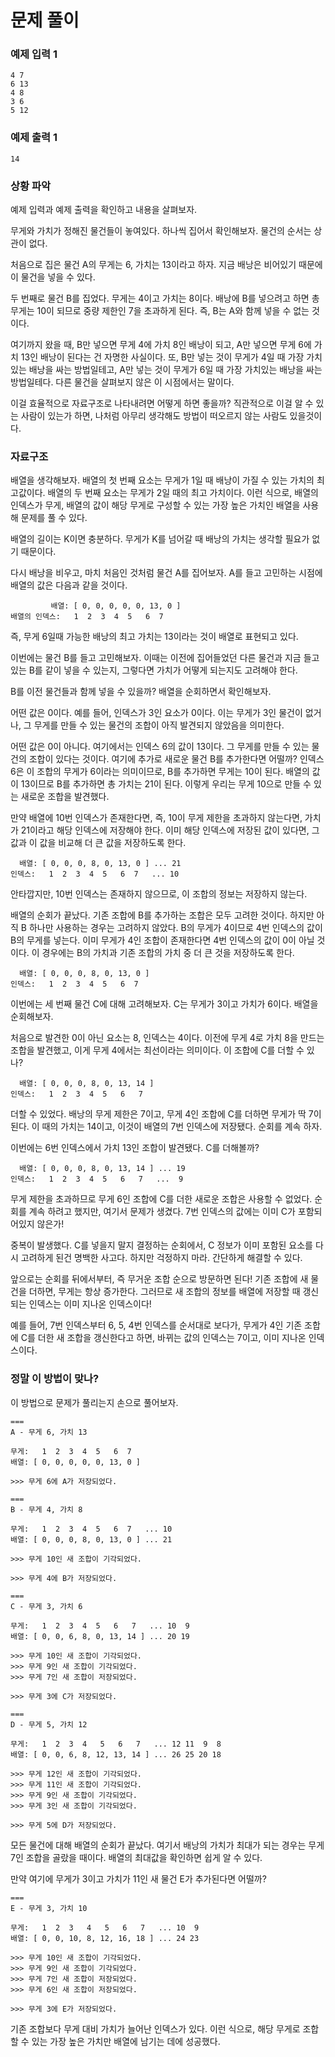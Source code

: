 # 문제 풀이

### 예제 입력 1
```
4 7
6 13
4 8
3 6
5 12
```

### 예제 출력 1
```
14
```

### 상황 파악

예제 입력과 예제 출력을 확인하고 내용을 살펴보자.

무게와 가치가 정해진 물건들이 놓여있다. 하나씩 집어서 확인해보자. 물건의 순서는 상관이 없다.

처음으로 집은 물건 A의 무게는 6, 가치는 13이라고 하자. 지금 배낭은 비어있기 때문에 이 물건을 넣을 수 있다.

두 번째로 물건 B를 집었다. 무게는 4이고 가치는 8이다. 배낭에 B를 넣으려고 하면 총 무게는 10이 되므로 중량 제한인 7을 초과하게 된다. 즉, B는 A와 함께 넣을 수 없는 것이다.

여기까지 왔을 때, B만 넣으면 무게 4에 가치 8인 배낭이 되고, A만 넣으면 무게 6에 가치 13인 배낭이 된다는 건 자명한 사실이다. 또, B만 넣는 것이 무게가 4일 때 가장 가치있는 배낭을 싸는 방법일테고, A만 넣는 것이 무게가 6일 때 가장 가치있는 배낭을 싸는 방법일테다. 다른 물건을 살펴보지 않은 이 시점에서는 말이다.

이걸 효율적으로 자료구조로 나타내려면 어떻게 하면 좋을까? 직관적으로 이걸 알 수 있는 사람이 있는가 하면, 나처럼 아무리 생각해도 방법이 떠오르지 않는 사람도 있을것이다.

### 자료구조

배열을 생각해보자. 배열의 첫 번째 요소는 무게가 1일 때 배낭이 가질 수 있는 가치의 최고값이다. 배열의 두 번째 요소는 무게가 2일 때의 최고 가치이다. 이런 식으로, 배열의 인덱스가 무게, 배열의 값이 해당 무게로 구성할 수 있는 가장 높은 가치인 배열을 사용해 문제를 풀 수 있다.

배열의 길이는 K이면 충분하다. 무게가 K를 넘어갈 때 배낭의 가치는 생각할 필요가 없기 때문이다.

다시 배낭을 비우고, 마치 처음인 것처럼 물건 A를 집어보자. A를 들고 고민하는 시점에 배열의 값은 다음과 같을 것이다.

```
         배열: [ 0, 0, 0, 0, 0, 13, 0 ]
배열의 인덱스:   1  2  3  4  5   6  7
```

즉, 무게 6일때 가능한 배낭의 최고 가치는 13이라는 것이 배열로 표현되고 있다.

이번에는 물건 B를 들고 고민해보자. 이때는 이전에 집어들었던 다른 물건과 지금 들고있는 B를 같이 넣을 수 있는지, 그렇다면 가치가 어떻게 되는지도 고려해야 한다.

B를 이전 물건들과 함께 넣을 수 있을까? 배열을 순회하면서 확인해보자. 

어떤 값은 0이다. 예를 들어, 인덱스가 3인 요소가 0이다. 이는 무게가 3인 물건이 없거나, 그 무게를 만들 수 있는 물건의 조합이 아직 발견되지 않았음을 의미한다.

어떤 값은 0이 아니다. 여기에서는 인덱스 6의 값이 13이다. 그 무게를 만들 수 있는 물건의 조합이 있다는 것이다. 여기에 추가로 새로운 물건 B를 추가한다면 어떨까? 인덱스 6은 이 조합의 무게가 6이라는 의미이므로, B를 추가하면 무게는 10이 된다. 배열의 값이 13이므로 B를 추가하면 총 가치는 21이 된다. 이렇게 우리는 무게 10으로 만들 수 있는 새로운 조합을 발견했다.

만약 배열에 10번 인덱스가 존재한다면, 즉, 10이 무게 제한을 초과하지 않는다면, 가치가 21이라고 해당 인덱스에 저장해야 한다. 이미 해당 인덱스에 저장된 값이 있다면, 그 값과 이 값을 비교해 더 큰 값을 저장하도록 한다.

```
  배열: [ 0, 0, 0, 8, 0, 13, 0 ] ... 21
인덱스:   1  2  3  4  5   6  7   ... 10
```

안타깝지만, 10번 인덱스는 존재하지 않으므로, 이 조합의 정보는 저장하지 않는다.

배열의 순회가 끝났다. 기존 조합에 B를 추가하는 조합은 모두 고려한 것이다. 하지만 아직 B 하나만 사용하는 경우는 고려하지 않았다. B의 무게가 4이므로 4번 인덱스의 값이 B의 무게를 넣는다. 이미 무게가 4인 조합이 존재한다면 4번 인덱스의 값이 0이 아닐 것이다. 이 경우에는 B의 가치과 기존 조합의 가치 중 더 큰 것을 저장하도록 한다.

```
  배열: [ 0, 0, 0, 8, 0, 13, 0 ]
인덱스:   1  2  3  4  5   6  7
```

이번에는 세 번째 물건 C에 대해 고려해보자. C는 무게가 3이고 가치가 6이다. 배열을 순회해보자.

처음으로 발견한 0이 아닌 요소는 8, 인덱스는 4이다. 이전에 무게 4로 가치 8을 만드는 조합을 발견했고, 이게 무게 4에서는 최선이라는 의미이다. 이 조합에 C를 더할 수 있나?


```
  배열: [ 0, 0, 0, 8, 0, 13, 14 ]
인덱스:   1  2  3  4  5   6   7
```

더할 수 있었다. 배낭의 무게 제한은 7이고, 무게 4인 조합에 C를 더하면 무게가 딱 7이 된다. 이 때의 가치는 14이고, 이것이 배열의 7번 인덱스에 저장됐다. 순회를 계속 하자.

이번에는 6번 인덱스에서 가치 13인 조합이 발견됐다. C를 더해볼까?

```
  배열: [ 0, 0, 0, 8, 0, 13, 14 ] ... 19
인덱스:   1  2  3  4  5   6   7   ...  9
```

무게 제한을 초과하므로 무게 6인 조합에 C를 더한 새로운 조합은 사용할 수 없었다. 순회를 계속 하려고 했지만, 여기서 문제가 생겼다. 7번 인덱스의 값에는 이미 C가 포함되어있지 않은가!

중복이 발생했다. C를 넣을지 말지 결정하는 순회에서, C 정보가 이미 포함된 요소를 다시 고려하게 된건 명백한 사고다. 하지만 걱정하지 마라. 간단하게 해결할 수 있다.

앞으로는 순회를 뒤에서부터, 즉 무거운 조합 순으로 방문하면 된다! 기존 조합에 새 물건을 더하면, 무게는 항상 증가한다. 그러므로 새 조합의 정보를 배열에 저장할 때 갱신되는 인덱스는 이미 지나온 인덱스이다! 

예를 들어, 7번 인덱스부터 6, 5, 4번 인덱스를 순서대로 보다가, 무게가 4인 기존 조합에 C를 더한 새 조합을 갱신한다고 하면, 바뀌는 값의 인덱스는 7이고, 이미 지나온 인덱스이다.

### 정말 이 방법이 맞나?

이 방법으로 문제가 풀리는지 손으로 풀어보자.

```
===
A - 무게 6, 가치 13

무게:   1  2  3  4  5   6  7
배열: [ 0, 0, 0, 0, 0, 13, 0 ]

>>> 무게 6에 A가 저장되었다.

===
B - 무게 4, 가치 8

무게:   1  2  3  4  5   6  7   ... 10
배열: [ 0, 0, 0, 8, 0, 13, 0 ] ... 21

>>> 무게 10인 새 조합이 기각되었다.

>>> 무게 4에 B가 저장되었다.

===
C - 무게 3, 가치 6

무게:   1  2  3  4  5   6   7   ... 10  9
배열: [ 0, 0, 6, 8, 0, 13, 14 ] ... 20 19

>>> 무게 10인 새 조합이 기각되었다.
>>> 무게 9인 새 조합이 기각되었다.
>>> 무게 7인 새 조합이 저장되었다.

>>> 무게 3에 C가 저장되었다.

===
D - 무게 5, 가치 12

무게:   1  2  3  4   5   6   7   ... 12 11  9  8
배열: [ 0, 0, 6, 8, 12, 13, 14 ] ... 26 25 20 18

>>> 무게 12인 새 조합이 기각되었다.
>>> 무게 11인 새 조합이 기각되었다.
>>> 무게 9인 새 조합이 기각되었다.
>>> 무게 3인 새 조합이 기각되었다.

>>> 무게 5에 D가 저장되었다.
```

모든 물건에 대해 배열의 순회가 끝났다. 여기서 배낭의 가치가 최대가 되는 경우는 무게 7인 조합을 골랐을 때이다. 배열의 최대값을 확인하면 쉽게 알 수 있다.

만약 여기에 무게가 3이고 가치가 11인 새 물건 E가 추가된다면 어떨까?

```
===
E - 무게 3, 가치 10

무게:   1  2  3   4   5   6   7   ... 10  9  
배열: [ 0, 0, 10, 8, 12, 16, 18 ] ... 24 23 

>>> 무게 10인 새 조합이 기각되었다.
>>> 무게 9인 새 조합이 기각되었다.
>>> 무게 7인 새 조합이 저장되었다.
>>> 무게 6인 새 조합이 저장되었다.

>>> 무게 3에 E가 저장되었다.
```

기존 조합보다 무게 대비 가치가 늘어난 인덱스가 있다. 이런 식으로, 해당 무게로 조합할 수 있는 가장 높은 가치만 배열에 남기는 데에 성공했다.
